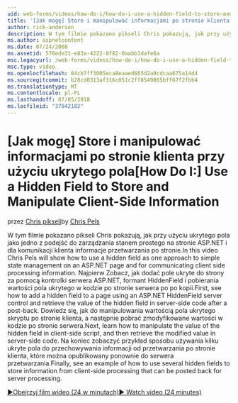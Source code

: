 ```yaml
---
uid: web-forms/videos/how-do-i/how-do-i-use-a-hidden-field-to-store-and-manipulate-client-side-information
title: '[Jak mogę] Store i manipulować informacjami po stronie klienta przy użyciu ukrytego pola | Dokumentacja firmy Microsoft'
author: rick-anderson
description: W tym filmie pokazano pikseli Chris pokazują, jak przy użyciu ukrytego pola jako jedno z podejść do zarządzania stanem prostego na stronie ASP.NET i przekazywania po stronie klienta...
ms.author: aspnetcontent
ms.date: 07/24/2008
ms.assetid: 576ede31-e83a-4222-8f82-0aabb1dafe6a
msc.legacyurl: /web-forms/videos/how-do-i/how-do-i-use-a-hidden-field-to-store-and-manipulate-client-side-information
msc.type: video
ms.openlocfilehash: 84cb7ff3005eca8eaaed665d2a9cdcaa675a14d4
ms.sourcegitcommit: b28cd0313af316c051c2ff8549865bff67f2fbb4
ms.translationtype: MT
ms.contentlocale: pl-PL
ms.lasthandoff: 07/05/2018
ms.locfileid: "37842182"
---
```

<a name="how-do-i-use-a-hidden-field-to-store-and-manipulate-client-side-information"></a><span data-ttu-id="29571-103">[Jak mogę] Store i manipulować informacjami po stronie klienta przy użyciu ukrytego pola</span><span class="sxs-lookup"><span data-stu-id="29571-103">[How Do I:] Use a Hidden Field to Store and Manipulate Client-Side Information</span></span>
====================
<span data-ttu-id="29571-104">przez [Chris pikseli](https://twitter.com/chrispels)</span><span class="sxs-lookup"><span data-stu-id="29571-104">by [Chris Pels](https://twitter.com/chrispels)</span></span>

<span data-ttu-id="29571-105">W tym filmie pokazano pikseli Chris pokazują, jak przy użyciu ukrytego pola jako jedno z podejść do zarządzania stanem prostego na stronie ASP.NET i dla komunikacji klienta informacje przetwarzania po stronie.</span><span class="sxs-lookup"><span data-stu-id="29571-105">In this video Chris Pels will show how to use a hidden field as one approach to simple state management on an ASP.NET page and for communicating client side processing information.</span></span> <span data-ttu-id="29571-106">Najpierw Zobacz, jak dodać pole ukryte do strony za pomocą kontrolki serwera ASP.NET, formant HiddenField i pobierania wartości pola ukrytego w kodzie po stronie serwera po po kopii.</span><span class="sxs-lookup"><span data-stu-id="29571-106">First, see how to add a hidden field to a page using an ASP.NET HiddenField server control and retrieve the value of the hidden field in server-side code after a post-back.</span></span> <span data-ttu-id="29571-107">Dowiedz się, jak do manipulowania wartością pola ukrytego skryptu po stronie klienta, a następnie pobrać zmodyfikowane wartości w kodzie po stronie serwera.</span><span class="sxs-lookup"><span data-stu-id="29571-107">Next, learn how to manipulate the value of the hidden field in client-side script, and then retrieve the modified value in server-side code.</span></span> <span data-ttu-id="29571-108">Na koniec zobaczyć przykład sposobu używania kilku ukryte pola do przechowywania informacji od przetwarzania po stronie klienta, które można opublikowany ponownie do serwera przetwarzania.</span><span class="sxs-lookup"><span data-stu-id="29571-108">Finally, see an example of how to use several hidden fields to store information from client-side processing that can be posted back for server processing.</span></span>

[<span data-ttu-id="29571-109">&#9654;Obejrzyj film wideo (24 w minutach)</span><span class="sxs-lookup"><span data-stu-id="29571-109">&#9654; Watch video (24 minutes)</span></span>](https://channel9.msdn.com/Blogs/ASP-NET-Site-Videos/how-do-i-use-a-hidden-field-to-store-and-manipulate-client-side-information)

